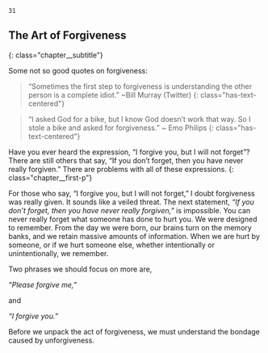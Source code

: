 ```
31
```

## The Art of Forgiveness
{: class="chapter__subtitle"}


Some not so good quotes on forgiveness:

> “Sometimes the first step to forgiveness is understanding
> the other person is a complete idiot.”
> ~Bill Murray (Twitter)
{: class="has-text-centered"}

> “I asked God for a bike, but I know God doesn’t work that way.
> So I stole a bike and asked for forgiveness.”
> ~ Emo Philips
{: class="has-text-centered"}

Have you ever heard the expression, “I forgive you, but I will not forget”?
There are still others that say, “If you don’t forget, then you have never
really forgiven.” There are problems with all of these expressions.
{: class="chapter__first-p"}

For those who say, “I forgive you, but I will not forget,” I doubt forgiveness
was really given. It sounds like a veiled threat. The next statement, _“If you don’t
forget, then you have never really forgiven,”_ is impossible. You can never really
forget what someone has done to hurt you. We were designed to remember.
From the day we were born, our brains turn on the memory banks, and we
retain massive amounts of information. When we are hurt by someone, or if we
hurt someone else, whether intentionally or unintentionally, we remember.

Two phrases we should focus on more are,

_“Please forgive me,”_

and

_“I forgive you.”_

Before we unpack the act of forgiveness, we must understand the bondage
caused by unforgiveness.